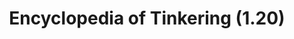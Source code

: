 ---
layout: book
title: Encyclopedia of Tinkering (1.20)
breadcrumb: Encyclopedia of Tinkering
description: Gallery of all pages for the Encyclopedia of Tinkering from Tinkers' Construct in Minecraft 1.20.1.
book: encyclopedia_20
---